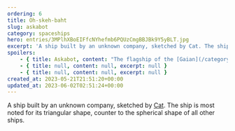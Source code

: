```yaml
---
ordering: 6
title: Oh-skeh-baht
slug: askabot
category: spaceships
hero: entries/3MPlhXBoEIFfcNYhefmb6PQUzCmgBBJBk9Y5yBLT.jpg
excerpt: 'A ship built by an unknown company, sketched by Cat. The ship is most noted for its triangular shape...'
spoilers:
    - { title: Askabot, content: "The flagship of the [Gaian](/category/organizations/visitors) [Integration](/category/organizations/integrators), and home base for its [Supreme Commander](/category/characters/ganmel). Unlike human ships, which are spherical, the Askabot is triangular. Its method of propulsion is unknown, nor how gravity is maintained on board. Its current whereabouts are unknown.\r\n\r\n**Pronunciation:**\r\n- oh’ skeh baht", excerpt: 'The flagship of the Gaian Integration, and home base for its Supreme Commander. Unlike human ships,...' }
    - { title: null, content: null, excerpt: null }
    - { title: null, content: null, excerpt: null }
created_at: 2023-05-21T21:51:20+00:00
updated_at: 2023-06-02T02:51:24+00:00
---
```

A ship built by an unknown company, sketched by [Cat](/category/characters/cat). The ship is most noted for its triangular shape, counter to the spherical shape of all other ships.